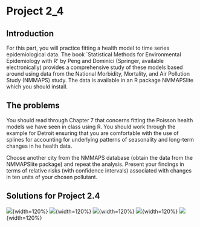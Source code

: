 # Project 2_4

## Introduction

For this part, you will practice fitting a health model to time series epidemiological data. The book `Statistical Methods for Environmental Epidemiology with R' by Peng and Dominici (Springer, available electronically) provides a comprehensive study of these models based around using data from the National Morbidity, Mortality, and Air Pollution Study (NMMAPS) study. The data is available in an R package NMMAPSlite which you should install.

## The problems
You should read through Chapter 7 that concerns fitting the Poisson health models we have seen in class using R. You should work through the example for Detroit ensuring that you are comfortable with the use of splines for accounting for underlying patterns of seasonality and long-term changes in he health data.

Choose another city from the NMMAPS database (obtain the data from the NMMAPSlite package) and repeat the analysis. Present your findings in terms of relative risks (with confidence intervals) associated with changes in ten units of your chosen pollutant. 

## Solutions for Project 2.4

![](figures/Solutions2-4_Page_1.png){width=120%}
![](figures/Solutions2-4_Page_2.png){width=120%}
![](figures/Solutions2-4_Page_3.png){width=120%}
![](figures/Solutions2-4_Page_4.png){width=120%}
![](figures/Solutions2-4_Page_5.png){width=120%}

